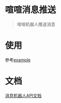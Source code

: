 # 喧喧消息推送

> 喧喧机器人推送消息

# 使用

参考[example](./example/example.go)

# 文档

[消息机器人API文档](https://www.xuanim.com/book/dev/141.html)